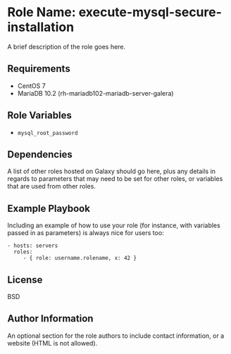 Role Name: execute-mysql-secure-installation
============================================

A brief description of the role goes here.

Requirements
------------

- CentOS 7
- MariaDB 10.2 (rh-mariadb102-mariadb-server-galera)

Role Variables
--------------

- `mysql_root_password`

Dependencies
------------

A list of other roles hosted on Galaxy should go here, plus any details in regards to parameters that may need to be set for other roles, or variables that are used from other roles.

Example Playbook
----------------

Including an example of how to use your role (for instance, with variables passed in as parameters) is always nice for users too:

    - hosts: servers
      roles:
         - { role: username.rolename, x: 42 }

License
-------

BSD

Author Information
------------------

An optional section for the role authors to include contact information, or a website (HTML is not allowed).
